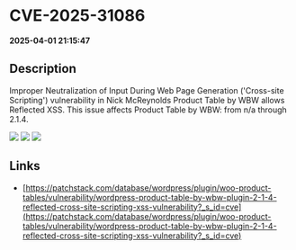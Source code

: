 # CVE-2025-31086

**2025-04-01 21:15:47**

## Description
Improper Neutralization of Input During Web Page Generation ('Cross-site Scripting') vulnerability in Nick McReynolds Product Table by WBW allows Reflected XSS. This issue affects Product Table by WBW: from n/a through 2.1.4.

![](https://img.shields.io/static/v1?label=Score&message=7.1&color=red)
![](https://img.shields.io/static/v1?label=Severity&message=HIGH&color=red)
![](https://img.shields.io/static/v1?label=CWE&message=XSS&color=green)

## Links
- [https://patchstack.com/database/wordpress/plugin/woo-product-tables/vulnerability/wordpress-product-table-by-wbw-plugin-2-1-4-reflected-cross-site-scripting-xss-vulnerability?_s_id=cve](https://patchstack.com/database/wordpress/plugin/woo-product-tables/vulnerability/wordpress-product-table-by-wbw-plugin-2-1-4-reflected-cross-site-scripting-xss-vulnerability?_s_id=cve)
